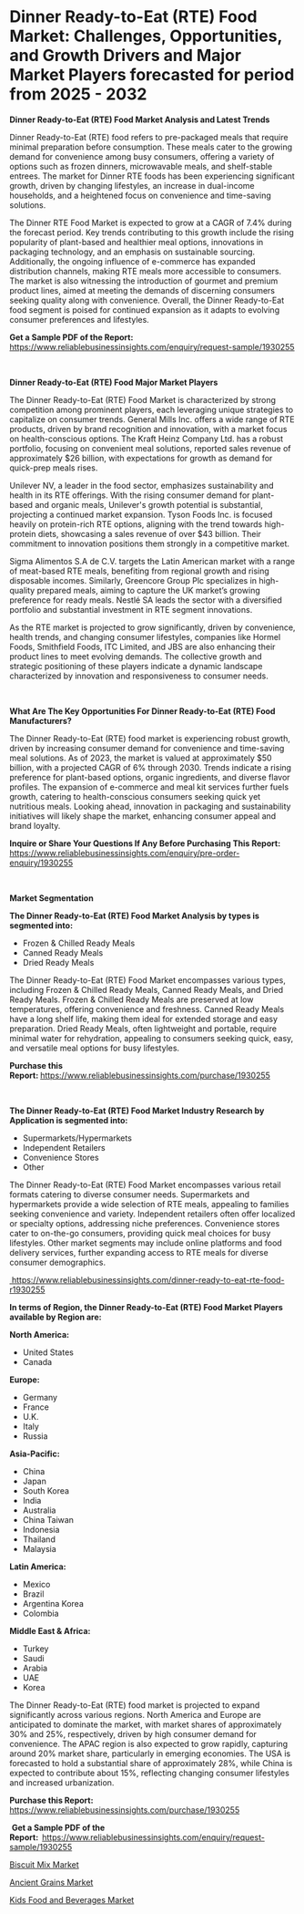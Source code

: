 <p><h1>Dinner Ready-to-Eat (RTE) Food Market: Challenges, Opportunities, and Growth Drivers and Major Market Players forecasted for period from 2025 - 2032</h1></p><p><strong>Dinner Ready-to-Eat (RTE) Food Market Analysis and Latest Trends</strong></p>
<p><p>Dinner Ready-to-Eat (RTE) food refers to pre-packaged meals that require minimal preparation before consumption. These meals cater to the growing demand for convenience among busy consumers, offering a variety of options such as frozen dinners, microwavable meals, and shelf-stable entrees. The market for Dinner RTE foods has been experiencing significant growth, driven by changing lifestyles, an increase in dual-income households, and a heightened focus on convenience and time-saving solutions.</p><p>The Dinner RTE Food Market is expected to grow at a CAGR of 7.4% during the forecast period. Key trends contributing to this growth include the rising popularity of plant-based and healthier meal options, innovations in packaging technology, and an emphasis on sustainable sourcing. Additionally, the ongoing influence of e-commerce has expanded distribution channels, making RTE meals more accessible to consumers. The market is also witnessing the introduction of gourmet and premium product lines, aimed at meeting the demands of discerning consumers seeking quality along with convenience. Overall, the Dinner Ready-to-Eat food segment is poised for continued expansion as it adapts to evolving consumer preferences and lifestyles.</p></p>
<p><strong>Get a Sample PDF of the Report:&nbsp;</strong> <a href="https://www.reliablebusinessinsights.com/enquiry/request-sample/1930255?utm_campaign=62&utm_medium=2&utm_source=Github&utm_content=ia&utm_term=16012025&utm_id=dinner-ready-to-eat-rte-food">https://www.reliablebusinessinsights.com/enquiry/request-sample/1930255</a></p>
<p>&nbsp;</p>
<p><strong>Dinner Ready-to-Eat (RTE) Food Major Market Players</strong></p>
<p><p>The Dinner Ready-to-Eat (RTE) Food Market is characterized by strong competition among prominent players, each leveraging unique strategies to capitalize on consumer trends. General Mills Inc. offers a wide range of RTE products, driven by brand recognition and innovation, with a market focus on health-conscious options. The Kraft Heinz Company Ltd. has a robust portfolio, focusing on convenient meal solutions, reported sales revenue of approximately $26 billion, with expectations for growth as demand for quick-prep meals rises.</p><p>Unilever NV, a leader in the food sector, emphasizes sustainability and health in its RTE offerings. With the rising consumer demand for plant-based and organic meals, Unilever's growth potential is substantial, projecting a continued market expansion. Tyson Foods Inc. is focused heavily on protein-rich RTE options, aligning with the trend towards high-protein diets, showcasing a sales revenue of over $43 billion. Their commitment to innovation positions them strongly in a competitive market.</p><p>Sigma Alimentos S.A de C.V. targets the Latin American market with a range of meat-based RTE meals, benefiting from regional growth and rising disposable incomes. Similarly, Greencore Group Plc specializes in high-quality prepared meals, aiming to capture the UK market’s growing preference for ready meals. Nestlé SA leads the sector with a diversified portfolio and substantial investment in RTE segment innovations.</p><p>As the RTE market is projected to grow significantly, driven by convenience, health trends, and changing consumer lifestyles, companies like Hormel Foods, Smithfield Foods, ITC Limited, and JBS are also enhancing their product lines to meet evolving demands. The collective growth and strategic positioning of these players indicate a dynamic landscape characterized by innovation and responsiveness to consumer needs.</p></p>
<p>&nbsp;</p>
<p><strong>What Are The Key Opportunities For Dinner Ready-to-Eat (RTE) Food Manufacturers?</strong></p>
<p><p>The Dinner Ready-to-Eat (RTE) food market is experiencing robust growth, driven by increasing consumer demand for convenience and time-saving meal solutions. As of 2023, the market is valued at approximately $50 billion, with a projected CAGR of 6% through 2030. Trends indicate a rising preference for plant-based options, organic ingredients, and diverse flavor profiles. The expansion of e-commerce and meal kit services further fuels growth, catering to health-conscious consumers seeking quick yet nutritious meals. Looking ahead, innovation in packaging and sustainability initiatives will likely shape the market, enhancing consumer appeal and brand loyalty.</p></p>
<p><strong>Inquire or Share Your Questions If Any Before Purchasing This Report:</strong> <a href="https://www.reliablebusinessinsights.com/enquiry/pre-order-enquiry/1930255?utm_campaign=62&utm_medium=2&utm_source=Github&utm_content=ia&utm_term=16012025&utm_id=dinner-ready-to-eat-rte-food">https://www.reliablebusinessinsights.com/enquiry/pre-order-enquiry/1930255</a></p>
<p>&nbsp;</p>
<p><strong>Market Segmentation</strong></p>
<p><strong>The Dinner Ready-to-Eat (RTE) Food Market Analysis by types is segmented into:</strong></p>
<p><ul><li>Frozen & Chilled Ready Meals</li><li>Canned Ready Meals</li><li>Dried Ready Meals</li></ul></p>
<p><p>The Dinner Ready-to-Eat (RTE) Food Market encompasses various types, including Frozen & Chilled Ready Meals, Canned Ready Meals, and Dried Ready Meals. Frozen & Chilled Ready Meals are preserved at low temperatures, offering convenience and freshness. Canned Ready Meals have a long shelf life, making them ideal for extended storage and easy preparation. Dried Ready Meals, often lightweight and portable, require minimal water for rehydration, appealing to consumers seeking quick, easy, and versatile meal options for busy lifestyles.</p></p>
<p><strong>Purchase this Report:&nbsp;</strong><a href="https://www.reliablebusinessinsights.com/purchase/1930255?utm_campaign=62&utm_medium=2&utm_source=Github&utm_content=ia&utm_term=16012025&utm_id=dinner-ready-to-eat-rte-food">https://www.reliablebusinessinsights.com/purchase/1930255</a></p>
<p>&nbsp;</p>
<p><strong>The Dinner Ready-to-Eat (RTE) Food Market Industry Research by Application is segmented into:</strong></p>
<p><ul><li>Supermarkets/Hypermarkets</li><li>Independent Retailers</li><li>Convenience Stores</li><li>Other</li></ul></p>
<p><p>The Dinner Ready-to-Eat (RTE) Food Market encompasses various retail formats catering to diverse consumer needs. Supermarkets and hypermarkets provide a wide selection of RTE meals, appealing to families seeking convenience and variety. Independent retailers often offer localized or specialty options, addressing niche preferences. Convenience stores cater to on-the-go consumers, providing quick meal choices for busy lifestyles. Other market segments may include online platforms and food delivery services, further expanding access to RTE meals for diverse consumer demographics.</p></p>
<p><a href="https://www.reliablebusinessinsights.com/dinner-ready-to-eat-rte-food-r1930255?utm_campaign=62&utm_medium=2&utm_source=Github&utm_content=ia&utm_term=16012025&utm_id=dinner-ready-to-eat-rte-food">&nbsp;https://www.reliablebusinessinsights.com/dinner-ready-to-eat-rte-food-r1930255</a></p>
<p><strong>In terms of Region, the Dinner Ready-to-Eat (RTE) Food Market Players available by Region are:</strong></p>
<p>
    <p> <strong> North America: </strong>
        <ul>
            <li>United States</li>
            <li>Canada</li>
        </ul>
        </p> 
    <p> <strong> Europe: </strong>
        <ul>
            <li>Germany</li>
            <li>France</li>
            <li>U.K.</li>
            <li>Italy</li>
            <li>Russia</li>
        </ul>
        </p> 
    <p> <strong> Asia-Pacific: </strong>
        <ul>
            <li>China</li>
            <li>Japan</li>
            <li>South Korea</li>
            <li>India</li>
            <li>Australia</li>
            <li>China Taiwan</li>
            <li>Indonesia</li>
            <li>Thailand</li>
            <li>Malaysia</li>
        </ul>
        </p> 
    <p> <strong> Latin America: </strong>
        <ul>
            <li>Mexico</li>
            <li>Brazil</li>
            <li>Argentina Korea</li>
            <li>Colombia</li>
        </ul>
        </p> 
    <p> <strong> Middle East & Africa: </strong>
        <ul>
            <li>Turkey</li>
            <li>Saudi</li>
            <li>Arabia</li>
            <li>UAE</li>
            <li>Korea</li>
        </ul>
    </p>
    </p>
<p><p>The Dinner Ready-to-Eat (RTE) food market is projected to expand significantly across various regions. North America and Europe are anticipated to dominate the market, with market shares of approximately 30% and 25%, respectively, driven by high consumer demand for convenience. The APAC region is also expected to grow rapidly, capturing around 20% market share, particularly in emerging economies. The USA is forecasted to hold a substantial share of approximately 28%, while China is expected to contribute about 15%, reflecting changing consumer lifestyles and increased urbanization.</p></p>
<p><strong>Purchase this Report: </strong><a href="https://www.reliablebusinessinsights.com/purchase/1930255?utm_campaign=62&utm_medium=2&utm_source=Github&utm_content=ia&utm_term=16012025&utm_id=dinner-ready-to-eat-rte-food">https://www.reliablebusinessinsights.com/purchase/1930255</a></p>
<p>&nbsp;<strong>Get a Sample PDF of the Report:&nbsp;&nbsp;</strong><a href="https://www.reliablebusinessinsights.com/enquiry/request-sample/1930255?utm_campaign=62&utm_medium=2&utm_source=Github&utm_content=ia&utm_term=16012025&utm_id=dinner-ready-to-eat-rte-food">https://www.reliablebusinessinsights.com/enquiry/request-sample/1930255</a></p>
<p><strong></strong></p>
<p><p><a href="https://github.com/organophelia8282/Market-Research-Report-List-1/blob/main/biscuit-mix-market.md?utm_campaign=62&utm_medium=2&utm_source=Github&utm_content=ia&utm_term=16012025&utm_id=dinner-ready-to-eat-rte-food">Biscuit Mix Market</a></p><p><a href="https://github.com/danikabiele541/Market-Research-Report-List-1/blob/main/ancient-grains-market.md?utm_campaign=62&utm_medium=2&utm_source=Github&utm_content=ia&utm_term=16012025&utm_id=dinner-ready-to-eat-rte-food">Ancient Grains Market</a></p><p><a href="https://github.com/jamastodola515/Market-Research-Report-List-1/blob/main/kids-food-and-beverages-market.md?utm_campaign=62&utm_medium=2&utm_source=Github&utm_content=ia&utm_term=16012025&utm_id=dinner-ready-to-eat-rte-food">Kids Food and Beverages Market</a></p></p>